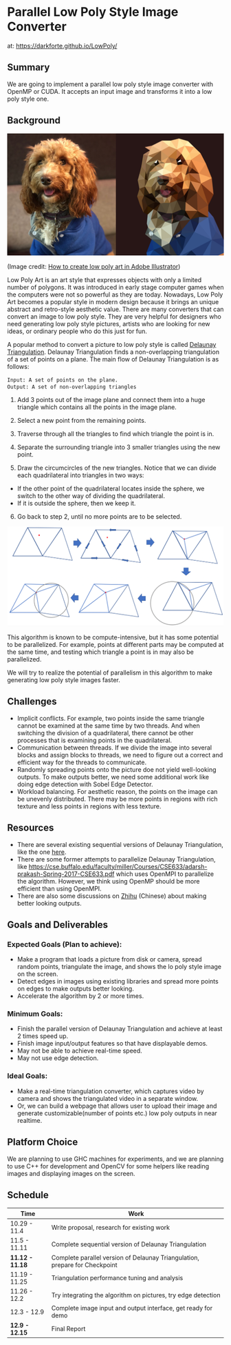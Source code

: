 # Parallel Low Poly Style Image Converter

at: https://darkforte.github.io/LowPoly/

## Summary

We are going to implement a parallel low poly style image converter with OpenMP or CUDA. It accepts an input image and transforms it into a low poly style one.

## Background

![Introduction](LowPoly-Header.png)

(Image credit: [How to create low poly art in Adobe Illustrator](https://engageinteractive.co.uk/blog/how-to-create-low-poly-art-in-adobe-illustrator))

Low Poly Art is an art style that expresses objects with only a limited number of polygons. It was introduced in early stage computer games when the computers were not so powerful as they are today. Nowadays, Low Poly Art becomes a popular style in modern design because it brings an unique abstract and retro-style aesthetic value. There are many converters that can convert an image to low poly style. They are very helpful for designers who need generating low poly style pictures, artists who are looking for new ideas, or ordinary people who do this just for fun.

A popular method to convert a picture to low poly style is called [Delaunay Triangulation](https://en.wikipedia.org/wiki/Delaunay_triangulation). Delaunay Triangulation finds a non-overlapping triangulation of a set of points on a plane. The main flow of Delaunay Triangulation is as follows:

```
Input: A set of points on the plane.
Output: A set of non-overlapping triangles
```

1. Add 3 points out of the image plane and connect them into a huge triangle which contains all the points in the image plane.

2. Select a new point from the remaining points.

3. Traverse through all the triangles to find which triangle the point is in.

4. Separate the surrounding triangle into 3 smaller triangles using the new point.

5. Draw the circumcircles of the new triangles. Notice that we can divide each quadrilateral into triangles in two ways:
  * If the other point of the quadrilateral locates inside the sphere, we switch to the other way of dividing the quadrilateral. 
  * If it is outside the sphere, then we keep it.

6. Go back to step 2, until no more points are to be selected.

![Delaunay Workflow](delaunay-workflow.png)

This algorithm is known to be compute-intensive, but it has some potential to be parallelized. For example, points at different parts may be computed at the same time, and testing which triangle a point is in may also be parallelized. 

We will try to realize the potential of parallelism in this algorithm to make generating low poly style images faster.

## Challenges

* Implicit conflicts. For example, two points inside the same triangle cannot be examined at the same time by two threads. And when switching the division of a quadrilateral, there cannot be other processes that is examining points in the quadrilateral. 
* Communication between threads. If we divide the image into several blocks and assign blocks to threads, we need to figure out a correct and efficient way for the threads to communicate.
* Randomly spreading points onto the picture doe not yield well-looking outputs. To make outputs better, we need some additional work like doing edge detection with Sobel Edge Detector.
* Workload balancing. For aesthetic reason, the points on the image can be unevenly distributed. There may be more points in regions with rich texture and less points in regions with less texture.

## Resources

* There are several existing sequential versions of Delaunay Triangulation, like the one [here](https://github.com/Bl4ckb0ne/delaunay-triangulation).
* There are some former attempts to parallelize Delaunay Triangulation, like https://cse.buffalo.edu/faculty/miller/Courses/CSE633/adarsh-prakash-Spring-2017-CSE633.pdf which uses OpenMPI to parallelize the algorithm. However, we think using OpenMP should be more efficient than using OpenMPI. 
* There are also some discussions on [Zhihu](https://www.zhihu.com/question/29856775) (Chinese) about making better looking outputs.



## Goals and Deliverables

### Expected Goals (Plan to achieve):

* Make a program that loads a picture from disk or camera, spread random points, triangulate the image, and shows the lo poly style image on the screen. 
* Detect edges in images using existing libraries and spread more points on edges to make outputs better looking.
* Accelerate the algorithm by 2 or more times.

### Minimum Goals:

* Finish the parallel version of Delaunay Triangulation and achieve at least 2 times speed up.
* Finish image input/output features so that have displayable demos.
* May not be able to achieve real-time speed.
* May not use edge detection.

### Ideal Goals:

* Make a real-time triangulation converter, which captures video by camera and shows the triangulated video in a separate window.
* Or, we can build a webpage that allows user to upload their image and generate customizable(number of points etc.) low poly outputs in near realtime.

## Platform Choice

We are planning to use GHC machines for experiments, and we are planning to use C++ for development and OpenCV for some helpers like reading images and displaying images on the screen.

## Schedule

| Time              | Work                                                         |
| ----------------- | ------------------------------------------------------------ |
| 10.29 - 11.4      | Write proposal, research for existing work                   |
| 11.5 - 11.11      | Complete sequential version of Delaunay Triangulation        |
| **11.12 - 11.18** | Complete parallel version of Delaunay Triangulation, prepare for Checkpoint |
| 11.19 - 11.25     | Triangulation performance tuning and analysis                |
| 11.26 - 12.2      | Try integrating the algorithm on pictures, try edge detection |
| 12.3 - 12.9       | Complete image input and output interface, get ready for demo |
| **12.9 - 12.15**  | Final Report                                                 |

